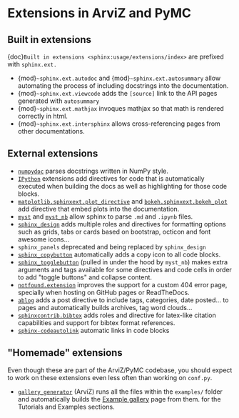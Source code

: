 # Extensions in ArviZ and PyMC
## Built in extensions
{doc}`Built in extensions <sphinx:usage/extensions/index>` are prefixed with `sphinx.ext.`
* {mod}`~sphinx.ext.autodoc` and {mod}`~sphinx.ext.autosummary`
  allow automating the process of including docstrings into the documentation.
* {mod}`~sphinx.ext.viewcode` adds the `[source]` link to the API pages generated with
  `autosummary`
* {mod}`~sphinx.ext.mathjax` invoques mathjax so that math is rendered correctly in html.
* {mod}`~sphinx.ext.intersphinx` allows cross-referencing pages from other documentations.

## External extensions
* [`numpydoc`](https://numpydoc.readthedocs.io/en/latest/) parses docstrings written in NumPy style.
* [`IPython`](https://ipython.readthedocs.io/en/stable/sphinxext.html) extensions add
  directives for code that is automatically executed when
  building the docs as well as highlighting for those code blocks.
* [`matplotlib.sphinxext.plot_directive`](https://matplotlib.org/stable/api/sphinxext_plot_directive_api.html)
  and [`bokeh.sphinxext.bokeh_plot`](https://docs.bokeh.org/en/latest/docs/reference/sphinxext.html#module-bokeh.sphinxext.bokeh_plot)
  add directive that embed plots into the documentation.
* [`myst`](https://myst-parser.readthedocs.io/en/latest/) and
  [`myst_nb`](https://myst-parser.readthedocs.io/en/latest/)
  allow sphinx to parse `.md` and `.ipynb` files.
* [`sphinx_design`](https://sphinx-design.readthedocs.io/en/sbt-theme/) adds
  multiple roles and directives for formatting options such as grids,
  tabs or cards based on bootstrap, octicon and font awesome icons...
* `sphinx_panels` deprecated and being replaced by `sphinx_design`
* [`sphinx_copybutton`](https://sphinx-copybutton.readthedocs.io/en/latest/)
  automatically adds a copy icon to all code blocks.
* [`sphinx_togglebutton`](https://sphinx-togglebutton.readthedocs.io/en/latest/) (pulled in under the hood by `myst_nb`) makes extra
  arguments and tags available for some directives and code cells in order
  to add "toggle buttons" and collapse content.
* [`notfound.extension`](https://sphinx-notfound-page.readthedocs.io/en/latest/)
  improves the support for a custom 404 error page, specially when hosting on
  GitHub pages or ReadTheDocs.
* [`ablog`](https://ablog.readthedocs.io/en/latest/) adds a post directive to include
  tags, categories, date posted... to pages and automatically builds archives, tag word clouds...
* [`sphinxcontrib.bibtex`](https://sphinxcontrib-bibtex.readthedocs.io/en/latest/) adds
  roles and directive for latex-like citation capabilities and support for bibtex format references.
* [`sphinx-codeautolink`](https://sphinx-codeautolink.readthedocs.io/en/latest/index.html) automatic
  links in code blocks


## "Homemade" extensions
Even though these are part of the ArviZ/PyMC codebase, you should expect to work on
these extensions even less often than working on `conf.py`.
* [`gallery_generator`](https://github.com/arviz-devs/arviz/blob/main/doc/sphinxext/gallery_generator.py)
  (ArviZ) runs all the files within the `examples/` folder and automatically builds the
  [Example gallery](https://arviz-devs.github.io/arviz/examples/index.html) page from them.
  for the Tutorials and Examples sections.
